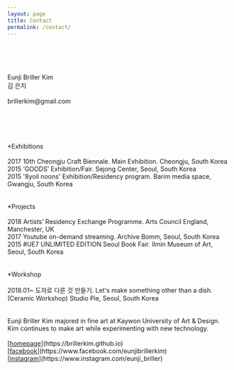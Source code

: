 ```yaml
---
layout: page
title: Contact
permalink: /contact/
---
```

<br>
<br>
<br>
<br>
Eunji Briller Kim<br> 
김 은지<br>
<br>
brillerkim@gmail.com<br>
<br>
<br>
<br>
<br>
<br>
*Exhibitions<br>
<br>
2017 10th Cheongju Craft Biennale. Main Exhibition. Cheongju, South Korea<br>
2015 ‘GOODS’ Exhibition/Fair. Sejong Center, Seoul, South Korea<br> 
2015 '8yoil noons' Exhibition/Residency program. Barim media space, Gwangju, South Korea<br>
<br>
<br>
*Projects<br>
<br>
2018 Artists’ Residency Exchange Programme. Arts Council England, Manchester, UK<br> 
2017 Youtube on-demand streaming. Archive Bomm, Seoul, South Korea<br> 
2015 #UE7 UNLIMITED EDITION Seoul Book Fair. Ilmin Museum of Art, Seoul, South Korea<br>
<br>
<br>
*Workshop<br>
<br>
2018.01~ 도자로 다른 것 만들기. Let's make something other than a dish. (Ceramic Workshop) Studio Pie, Seoul, South Korea<br>
<br>
<br>
Eunji Briller Kim majored in fine art at Kaywon University of Art & Design. Kim continues to make art while experimenting with new technology.
<br>
<br>
[<U>homepage</U>](https://brillerkim.github.io)<br>
[<U>facebook</U>](https://www.facebook.com/eunjibrillerkim)<br>
[<U>instagram</U>](https://www.instagram.com/eunji_briller)<br>
<br>
<br>
